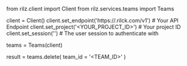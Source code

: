 from rilz.client import Client
from rilz.services.teams import Teams

client = Client()
client.set_endpoint('https://<REGION>.rilck.com/v1') # Your API Endpoint
client.set_project('<YOUR_PROJECT_ID>') # Your project ID
client.set_session('') # The user session to authenticate with

teams = Teams(client)

result = teams.delete(
    team_id = '<TEAM_ID>'
)
